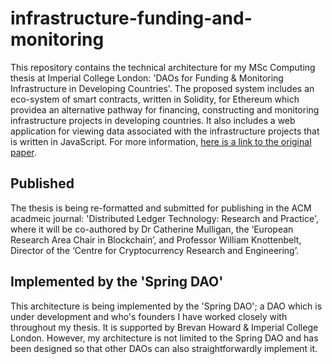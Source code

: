 # infrastructure-funding-and-monitoring

This repository contains the technical architecture for my MSc Computing thesis at Imperial College London: 'DAOs for Funding & Monitoring Infrastructure in Developing Countries'. The proposed system includes an eco-system of smart contracts, written in Solidity, for Ethereum which providea an alternative pathway for financing, constructing and monitoring infrastructure projects in developing countries. It also includes a web application for viewing data associated with the infrastructure projects that is written in JavaScript. For more information, [here is a link to the original paper](https://drive.google.com/file/d/15Ij9gEIJHgMeb3I2yotvqxlnJzJ_2Fcu/view?usp=sharing).

## Published

The thesis is being re-formatted and submitted for publishing in the ACM acadmeic journal: 'Distributed Ledger Technology: Research and Practice', where it will be co-authored by Dr Catherine Mulligan, the ‘European Research Area Chair in Blockchain’, and Professor William Knottenbelt, Director of the ‘Centre for Cryptocurrency Research and Engineering’.


## Implemented by the 'Spring DAO'

This architecture is being implemented by the 'Spring DAO'; a DAO which is under development and who's founders I have worked closely with throughout my thesis. It is supported by Brevan Howard & Imperial College London. However, my architecture is not limited to the Spring DAO and has been designed so that other DAOs can also straightforwardly implement it.
